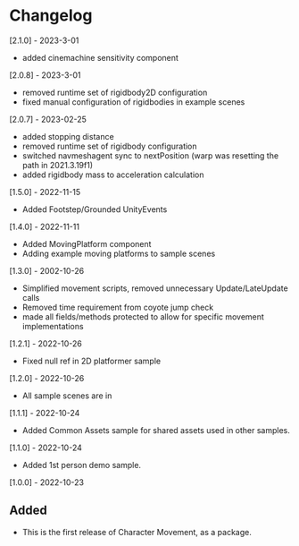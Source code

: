 # Changelog

[2.1.0] - 2023-3-01
- added cinemachine sensitivity component

[2.0.8] - 2023-3-01
- removed runtime set of rigidbody2D configuration
- fixed manual configuration of rigidbodies in example scenes

[2.0.7] - 2023-02-25
- added stopping distance
- removed runtime set of rigidbody configuration
- switched navmeshagent sync to nextPosition (warp was resetting the path in 2021.3.19f1)
- added rigidbody mass to acceleration calculation

[1.5.0] - 2022-11-15
- Added Footstep/Grounded UnityEvents

[1.4.0] - 2022-11-11
- Added MovingPlatform component
- Adding example moving platforms to sample scenes

[1.3.0] - 2002-10-26
- Simplified movement scripts, removed unnecessary Update/LateUpdate calls
- Removed time requirement from coyote jump check
- made all fields/methods protected to allow for specific movement implementations

[1.2.1] - 2022-10-26
- Fixed null ref in 2D platformer sample

[1.2.0] - 2022-10-26
- All sample scenes are in

[1.1.1] - 2022-10-24
- Added Common Assets sample for shared assets used in other samples.

[1.1.0] - 2022-10-24
- Added 1st person demo sample.

[1.0.0] - 2022-10-23
## Added
- This is the first release of Character Movement, as a package.